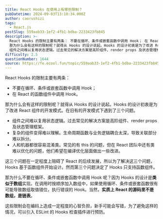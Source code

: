 ```yaml
---
title: React Hooks 在使用上有哪些限制？
pubDatetime: 2024-09-03T13:10:34.000Z
author: caorushizi
tags:
  - React.js
postSlug: 559aab33-1ef2-4fb1-bdba-2233423fb845
description: >-
  React Hooks 的限制主要有两条： 不要在循环、条件或嵌套函数中调用 Hook； 在 React 的函数组件中调用 Hook。
  那为什么会有这样的限制呢？就得从 Hooks 的设计说起。Hooks 的设计初衷是为了改进 React 组件的开发模式。在旧有的开发模式下遇到了三个问题。
  组件之间难以复用状态逻辑。过去常见的解决方案是高阶组件、render props 及状态管理框架。 复杂的组
difficulty: 2.5
questionNumber: 1644
source: https://fe.ecool.fun/topic/559aab33-1ef2-4fb1-bdba-2233423fb845
---
```


React Hooks 的限制主要有两条：

- 不要在循环、条件或嵌套函数中调用 Hook；
- 在 React 的函数组件中调用 Hook。

那为什么会有这样的限制呢？就得从 Hooks 的设计说起。Hooks 的设计初衷是为了改进 React 组件的开发模式。在旧有的开发模式下遇到了三个问题。

- 组件之间难以复用状态逻辑。过去常见的解决方案是高阶组件、render props 及状态管理框架。
- 复杂的组件变得难以理解。生命周期函数与业务逻辑耦合太深，导致关联部分难以拆分。
- 人和机器都很容易混淆类。常见的有 this 的问题，但在 React 团队中还有类难以优化的问题，他们希望在编译优化层面做出一些改进。

这三个问题在一定程度上阻碍了 React 的后续发展，所以为了解决这三个问题，Hooks 基于函数组件开始设计。然而第三个问题决定了 Hooks 只支持函数组件。

那为什么不要在循环、条件或嵌套函数中调用 Hook 呢？因为 Hooks 的设计是**类似于数组**实现。在调用时按顺序加入数组中，如果使用循环、条件或嵌套函数很有可能导致数组取值错位，执行错误的 Hook。当然，**实质上 React 的源码里不是数组，是链表**。

这些限制会在编码上造成一定程度的心智负担，新手可能会写错，为了避免这样的情况，可以引入 ESLint 的 Hooks 检查插件进行预防。
